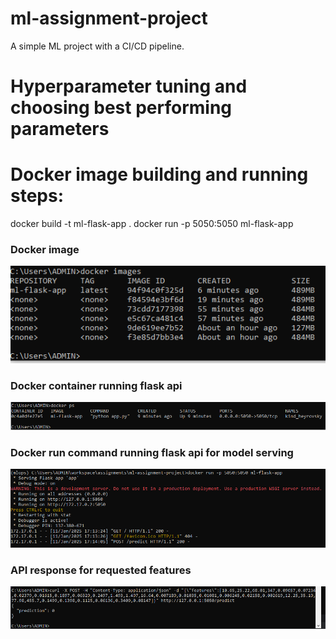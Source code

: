 # ml-assignment-project
A simple ML project with a CI/CD pipeline.

# Hyperparameter tuning and choosing best performing parameters



# Docker image building and running steps:

docker build -t ml-flask-app .
docker run -p 5050:5050 ml-flask-app

### Docker image
![img.png](img.png)

### Docker container running flask api

![img_1.png](img_1.png)


### Docker run command running flask api for model serving
![img_2.png](img_2.png)

### API response for requested features

![img_3.png](img_3.png)